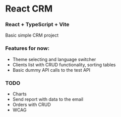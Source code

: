 # React CRM

### React + TypeScript + Vite

Basic simple CRM project

### Features for now:

-   Theme selecting and language switcher
-   Clients list with CRUD functionality, sorting tables
-   Basic dummy API calls to the test API

### TODO

-   Charts
-   Send report with data to the email
-   Orders with CRUD
-   WCAG
